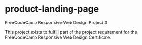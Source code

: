 # product-landing-page
FreeCodeCamp Responsive Web Design Project 3

This project exists to fulfill part of the project requirement for the FreeCodeCamp Responsive Web Design Certificate.

